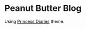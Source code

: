 # Peanut Butter Blog

Using [Princess Diaries](https://github.com/laixintao/Princess-Diaries) theme.
